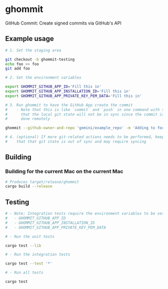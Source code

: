 # ghommit

GitHub Commit: Create signed commits via GitHub's API

## Example usage

```bash
# 1. Set the staging area

git checkout -b ghommit-testing
echo foo >> foo
git add foo

# 2. Set the environment variables

export GHOMMIT_GITHUB_APP_ID='Fill this in'
export GHOMMIT_GITHUB_APP_INSTALLATION_ID='Fill this in'
export GHOMMIT_GITHUB_APP_PRIVATE_KEY_PEM_DATA='Fill this in'

# 3. Run ghommit to have the GitHub App create the commit
#    - Note that this is like `commit` and `push` in one command with the caveat
#      that the local git state will not be in sync since the commit is being
#      done remotely

ghommit --github-owner-and-repo 'gemini/example_repo' -m 'Adding to foo'

# 4. (optional) If more git-related actions needs to be performed, keep in mind
#    that that git state is out of sync and may require syncing
```

## Building

### Building for the current Mac on the current Mac

```bash
# Produces target/release/ghommit
cargo build --release
```

## Testing

```bash
# - Note: Integration tests require the environment variables to be set
#   - GHOMMIT_GITHUB_APP_ID
#   - GHOMMIT_GITHUB_APP_INSTALLATION_ID
#   - GHOMMIT_GITHUB_APP_PRIVATE_KEY_PEM_DATA

# - Run the unit tests

cargo test --lib

# - Run the integration tests

cargo test --test '*'

# - Run all tests

cargo test
```
